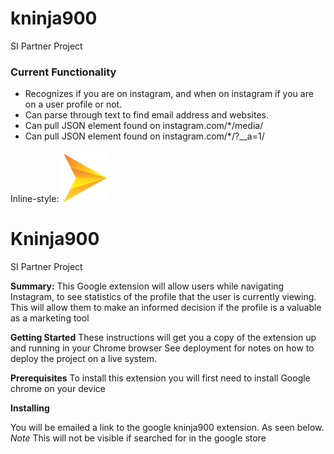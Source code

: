 # kninja900
SI Partner Project

### Current Functionality
- Recognizes if you are on instagram, and when on instagram if you are on a user profile or not.  
- Can parse through text to find email address and websites.  
- Can pull JSON element found on instagram.com/*/media/  
- Can pull JSON element found on instagram.com/*/?__a=1/  

Inline-style: 
![alt text](images/pointer_logo.png)

# Kninja900
SI Partner Project

**Summary:**
This Google extension will allow users while navigating Instagram, to see statistics of the profile that the user is currently viewing. This will allow them to make an informed decision if the profile is a valuable as a marketing tool  

**Getting Started**
These instructions will get you a copy of the extension up and running in your Chrome browser See deployment for notes on how to deploy the project on a live system.

**Prerequisites**
To install this extension you will first need to install Google chrome on your device

**Installing**

You will be emailed a link to the google kninja900 extension.  As seen below. *Note* This will not be visible if searched for in the google store

